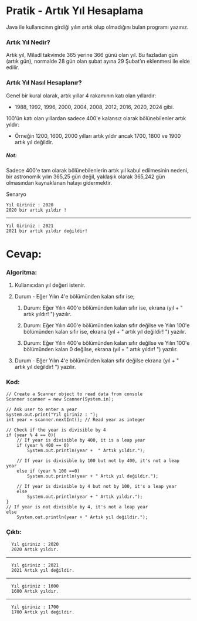 # Pratik - Artık Yıl Hesaplama
Java ile kullanıcının girdiği yılın artık olup olmadığını bulan programı yazınız.

### Artık Yıl Nedir?

Artık yıl, Miladî takvimde 365 yerine 366 günü olan yıl. Bu fazladan gün (artık gün), normalde 28 gün olan şubat ayına 29 Şubat’ın eklenmesi ile elde edilir.

### Artık Yıl Nasıl Hesaplanır?

Genel bir kural olarak, artık yıllar 4 rakamının katı olan yıllardır:

- 1988, 1992, 1996, 2000, 2004, 2008, 2012, 2016, 2020, 2024 gibi.

100'ün katı olan yıllardan sadece 400'e kalansız olarak bölünebilenler artık yıldır:

- Örneğin 1200, 1600, 2000 yılları artık yıldır ancak 1700, 1800 ve 1900 artık yıl değildir.

##### Not:
Sadece 400'e tam olarak bölünebilenlerin artık yıl kabul edilmesinin nedeni, bir astronomik yılın 365,25 gün değil, yaklaşık olarak 365,242 gün olmasından kaynaklanan hatayı gidermektir.

Senaryo

    Yıl Giriniz : 2020
    2020 bir artık yıldır !
---
    Yıl Giriniz : 2021
    2021 bir artık yıldır değildir!

# Cevap:

### Algoritma: 

1. Kullanıcıdan yıl değeri istenir.

2. Durum - Eğer Yılın 4'e bölümünden kalan sıfır ise; 
   1. Durum: Eğer Yılın 400'e bölümünden kalan sıfır ise, ekrana (yıl + " artık yıldır! ") yazılır.

    2. Durum: Eğer Yılın 400'e bölümünden kalan sıfır değilse ve Yılın 100'e bölümünden kalan sıfır ise, ekrana (yıl + " artık yıl değildir! ") yazılır.

   3. Durum:  Eğer Yılın 400'e bölümünden kalan sıfır değilse ve Yılın 100'e bölümünden kalan 0 değilse, ekrana (yıl + " artık yıldır! ") yazılır.
3. Durum - Eğer Yılın 4'e bölümünden kalan sıfır değilse  ekrana (yıl + " artık yıl değildir! ") yazılır.

### Kod:

    // Create a Scanner object to read data from console
    Scanner scanner = new Scanner(System.in);

    // Ask user to enter a year
    System.out.print("Yıl giriniz : ");
    int year = scanner.nextInt(); // Read year as integer

    // Check if the year is divisible by 4
    if (year % 4 == 0){
        // If year is divisible by 400, it is a leap year
        if (year % 400 == 0)
            System.out.println(year +  " Artık yıldır.");

        // If year is divisible by 100 but not by 400, it's not a leap year
        else if (year % 100 ==0)
            System.out.println(year + " Artık yıl değildir.");

        // If year is divisible by 4 but not by 100, it's a leap year
        else
            System.out.println(year + " Artık yıldır.");
    }
    // If year is not divisible by 4, it's not a leap year
    else
        System.out.println(year + " Artık yıl değildir.");

### Çıktı:
      Yıl giriniz : 2020
      2020 Artık yıldır.
---
      Yıl giriniz : 2021
      2021 Artık yıl değildir.
---
      Yıl giriniz : 1600
      1600 Artık yıldır.
---
      Yıl giriniz : 1700
      1700 Artık yıl değildir.